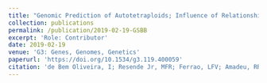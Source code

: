 ```yaml
---
title: "Genomic Prediction of Autotetraploids; Influence of Relationship Matrices, Allele Dosage, and Continuous Genotyping Calls in Phenotype Prediction."
collection: publications
permalink: /publication/2019-02-19-GSBB
excerpt: 'Role: Contributor'
date: 2019-02-19
venue: 'G3: Genes, Genomes, Genetics'
paperurl: 'https://doi.org/10.1534/g3.119.400059'
citation: 'de Bem Oliveira, I; Resende Jr, MFR; Ferrao, LFV; Amadeu, RR; Endelman, JB; Kirst, M; Coelho, ASG; Munoz, PR. Genomic prediction of autotetraploids; influence of relationship matrices, allele dosage, and continuous genotyping calls in phenotype prediction. G3: Genes, Genomes, Genetics. 2019, 9:4.'
---
```

